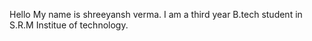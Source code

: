 Hello 
My name is shreeyansh verma.
I am a third year B.tech student in S.R.M Institue of technology.

